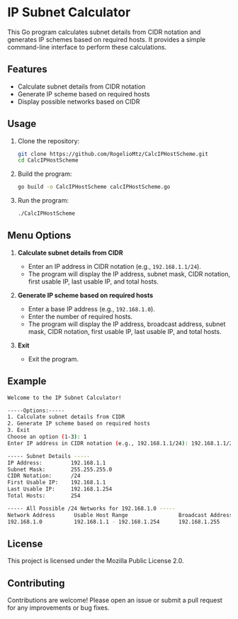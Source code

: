 # IP Subnet Calculator

This Go program calculates subnet details from CIDR notation and generates IP schemes based on required hosts. It provides a simple command-line interface to perform these calculations.

## Features

- Calculate subnet details from CIDR notation
- Generate IP scheme based on required hosts
- Display possible networks based on CIDR

## Usage

1. Clone the repository:
    ```sh
    git clone https://github.com/RogelioMtz/CalcIPHostScheme.git
    cd CalcIPHostScheme
    ```

2. Build the program:
    ```sh
    go build -o CalcIPHostScheme calcIPHostScheme.go
    ```

3. Run the program:
    ```sh
    ./CalcIPHostScheme
    ```

## Menu Options

1. **Calculate subnet details from CIDR**
    - Enter an IP address in CIDR notation (e.g., `192.168.1.1/24`).
    - The program will display the IP address, subnet mask, CIDR notation, first usable IP, last usable IP, and total hosts.

2. **Generate IP scheme based on required hosts**
    - Enter a base IP address (e.g., `192.168.1.0`).
    - Enter the number of required hosts.
    - The program will display the IP address, broadcast address, subnet mask, CIDR notation, first usable IP, last usable IP, and total hosts.

3. **Exit**
    - Exit the program.

## Example

```sh
Welcome to the IP Subnet Calculator!

-----Options:-----
1. Calculate subnet details from CIDR
2. Generate IP scheme based on required hosts
3. Exit
Choose an option (1-3): 1
Enter IP address in CIDR notation (e.g., 192.168.1.1/24): 192.168.1.1/24

----- Subnet Details -----
IP Address:         192.168.1.1
Subnet Mask:        255.255.255.0
CIDR Notation:      /24
First Usable IP:    192.168.1.1
Last Usable IP:     192.168.1.254
Total Hosts:        254

----- All Possible /24 Networks for 192.168.1.0 -----
Network Address      Usable Host Range                Broadcast Address
192.168.1.0          192.168.1.1 - 192.168.1.254      192.168.1.255
```

## License

This project is licensed under the Mozilla Public License 2.0.

## Contributing

Contributions are welcome! Please open an issue or submit a pull request for any improvements or bug fixes.
